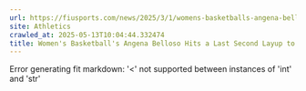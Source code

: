 ```yaml
---
url: https://fiusports.com/news/2025/3/1/womens-basketballs-angena-belloso-hits-a-last-second-layup-to-pick-up-a-crucial-road-victory.aspx
site: Athletics
crawled_at: 2025-05-13T10:04:44.332474
title: Women's Basketball's Angena Belloso Hits a Last Second Layup to Pick Up a Crucial Road Victory - FIU Athletics
---
```


Error generating fit markdown: '<' not supported between instances of 'int' and 'str'